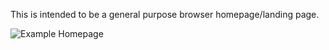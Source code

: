 This is intended to be a general purpose browser homepage/landing page. 

![Example Homepage](./images/example_homepage.png)
